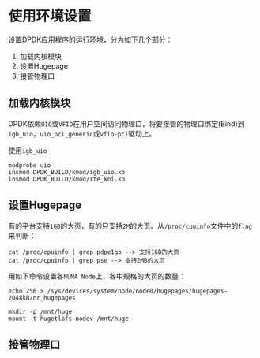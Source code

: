 # 使用环境设置

设置DPDK应用程序的运行环境，分为如下几个部分：

1. 加载内核模块
2. 设置Hugepage
3. 接管物理口

## 加载内核模块

DPDK依赖`UIO`或`VFIO`在用户空间访问物理口，将要接管的物理口绑定(Bind)到`igb_uio`，`uio_pci_generic`或`vfio-pci`驱动上。

使用`igb_uio`
```
modprobe uio
insmod DPDK_BUILD/kmod/igb_uio.ko
insmod DPDK_BUILD/kmod/rte_kni.ko
```

## 设置Hugepage

有的平台支持`1GB`的大页，有的只支持`2M`的大页。从`/proc/cpuinfo`文件中的`flag`来判断：
```
cat /proc/cpuinfo | grep pdpe1gb --> 支持1GB的大页
cat /proc/cpuinfo | grep pse --> 支持2MB的大页
```

用如下命令设置各`NUMA Node`上，各中规格的大页的数量：

```
echo 256 > /sys/devices/system/node/node0/hugepages/hugepages-2048kB/nr_hugepages

mkdir -p /mnt/huge
mount -t hugetlbfs nodev /mnt/huge
```

## 接管物理口

